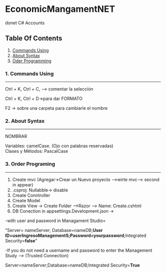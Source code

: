 # EconomicMangamentNET 
donet C# Accounts
## Table Of Contents
1. [Commands Using](#comands)
2. [About Syntax](#syntax)
3. [Oder Programming](#steps)

<a name="comands"></a>
### 1. Commands Using 
***
Ctrl + K, Ctrl + C, --> comentar la selección   


Ctrl + K, Ctrl + D→para dar FORMATO  


F2 → sobre una carpeta para cambiarle el nombre  

<a name="syntax"></a>
### 2. About Syntax
***
NOMBRAR   


Variables: camelCase. (Ojo con palabras reservadas)  
Clases y Métodos: PascalCase  

<a name="steps"></a>
### 3. Order Programing
***
1. Create mvc (Agregar->Crear un Nuevo proyecto -->wirte mvc--> second in appear)
2. .csproj: Nullabble-> disable
3. Create Conntroller
4. Create Model
5. Create View -> Create Folder -->Razor --> Name: Create.cshtml
6. DB Conection in appsettings.Development.json -> 


 -with user and password in Managament Studio= 


 "Server= nameServer; Database=nameDB;**User ID=userIngresoManagementS;Password=yourpassword**;Integrated Security=**false**" 


 -If you do not need a username and password to enter the Management Study --> (Trusted Connection) 


 Server=nameServer;Database=nameDB;Integrated Security=**True** 
